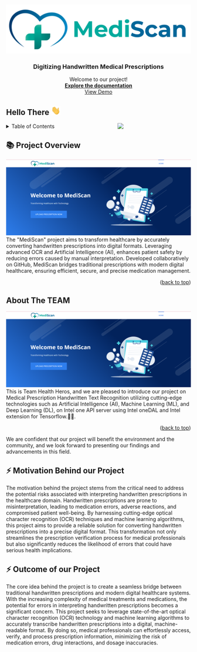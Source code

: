 <br />
<div align="center">
  <a href="https://github.com/SDeBAS/MediScan.git">
    <img src="static/images/logo.png" alt="Logo">
  </a>

  <h3 align="center">Digitizing Handwritten Medical Prescriptions</h3>

  <p align="center">
    Welcome to our project!
    <br />
    <a href="https://github.com/SDeBAS/MediScan.git"><strong>Explore the documentation</strong></a>
    <br/>
    <a href="https://drive.google.com/file/d/1oQ5JY3u107fGGAheen73WK0tgxWfVmIe/view?usp=sharing">View Demo</a>
  </p>
</div>

<h2> Hello There <img src="https://raw.githubusercontent.com/ABSphreak/ABSphreak/master/gifs/Hi.gif" height="25px"></h2>

<img align="right" src="https://github.com/rajput2107/rajput2107/blob/master/Assets/Developer.gif" width='200'/>


 <!-- TABLE OF CONTENTS -->
<details>
  <summary>Table of Contents</summary>
  <ol>
    <li>
      <a href="#about-the-project">About the Project</a>
      <ul>
        <li><a href="#inspiration">Inspiration</a></li>
        <li><a href=#social-impact>Social Impact</a></li>
        <li><a href="#built-with">Built With</a></li>
      </ul>
    </li>
    <li>
      <a href="#intel-oneapi">Intel OneAPI</a>
      <ul>
        <li><a href="#use-of-onednn-in-our-project">Use of oneDNN and TensorFlow in our project</a></li>
      </ul>
    </li>
    <li><a href="#what-it-does">What it does</a></li>
    <li><a href="#how-we-built-it">How we built it</a></li>
    <li><a href="#what-we-learned">What we learned</a></li>
  </ol>
</details>



 <!-- ABOUT THE PROJECT -->
## 📚 Project Overview
<div align="center">
  <img src="static/images/ss1.png" width="750">
</div>
The "MediScan" project aims to transform healthcare by accurately converting handwritten prescriptions into digital formats. Leveraging advanced OCR and Artificial Intelligence (AI), enhances patient safety by reducing errors caused by manual interpretation. Developed collaboratively on GitHub, MediScan bridges traditional prescriptions with modern digital healthcare, ensuring efficient, secure, and precise medication management. 

<p align="right">(<a href="#readme-top">back to top</a>)</p>


  <!-- ABOUT THE TEAM -->
## About The TEAM
<div align="center">
  <img src="static/images/ss1.png" width="750">
</div>
This is  Team Health Heros, and we are pleased to introduce our project on Medical Prescription Handwritten Text Recognition utilizing cutting-edge technologies such as Artificial Intelligence (AI), Machine Learning (ML), and Deep Learning (DL), on Intel one API server using Intel oneDAL and Intel extension for Tensorflow.👨‍💻. 

<p align="right">(<a href="#readme-top">back to top</a>)</p>






We are confident that our project will benefit the environment and the community, and we look forward to presenting our findings and advancements in this field. 

## ⚡ Motivation Behind our Project
The motivation behind the project stems from the critical need to address the potential risks associated with interpreting handwritten prescriptions in the healthcare domain. Handwritten prescriptions are prone to misinterpretation, leading to medication errors, adverse reactions, and compromised patient well-being. By harnessing cutting-edge optical character recognition (OCR) techniques and machine learning algorithms, this project aims to provide a reliable solution for converting handwritten prescriptions into a precise digital format. This transformation not only streamlines the prescription verification process for medical professionals but also significantly reduces the likelihood of errors that could have serious health implications. 

## ⚡ Outcome of our Project
The core idea behind the project is to create a seamless bridge between traditional handwritten prescriptions and modern digital healthcare systems. With the increasing complexity of medical treatments and medications, the potential for errors in interpreting handwritten prescriptions becomes a significant concern. This project seeks to leverage state-of-the-art optical character recognition (OCR) technology and machine learning algorithms to accurately transcribe handwritten prescriptions into a digital, machine-readable format. By doing so, medical professionals can effortlessly access, verify, and process prescription information, minimizing the risk of medication errors, drug interactions, and dosage inaccuracies.






